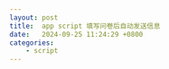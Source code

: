 ```yaml
---
layout: post
title:  app script 填写问卷后自动发送信息
date:   2024-09-25 11:24:29 +0800
categories: 
    - script 
---
```



